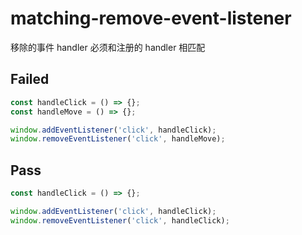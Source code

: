 # matching-remove-event-listener

移除的事件 handler 必须和注册的 handler 相匹配

## Failed

```javascript
const handleClick = () => {};
const handleMove = () => {};

window.addEventListener('click', handleClick);
window.removeEventListener('click', handleMove);
```

## Pass

```javascript
const handleClick = () => {};

window.addEventListener('click', handleClick);
window.removeEventListener('click', handleClick);
```
